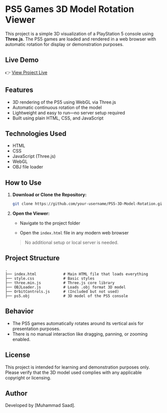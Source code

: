 
# PS5 Games 3D Model Rotation Viewer

This project is a simple 3D visualization of a PlayStation 5 console using **Three.js**.
The PS5 games are loaded and rendered in a web browser with automatic rotation for display or demonstration purposes.

## Live Demo  
👉 [View Project Live](https://destructorbawa.github.io/PS5-Games-3D-Model-Rotation/)

## Features

- 3D rendering of the PS5 using WebGL via Three.js
- Automatic continuous rotation of the model
- Lightweight and easy to run—no server setup required
- Built using plain HTML, CSS, and JavaScript

## Technologies Used

- HTML
- CSS
- JavaScript (Three.js)
- WebGL
- OBJ file loader

## How to Use

1. **Download or Clone the Repository:**

   ```bash
   git clone https://github.com/your-username/PS5-3D-Model-Rotation.git


2. **Open the Viewer:**

   * Navigate to the project folder

   * Open the `index.html` file in any modern web browser

   > No additional setup or local server is needed.

## Project Structure

```
.
├── index.html            # Main HTML file that loads everything
├── style.css             # Basic styles
├── three.min.js          # Three.js core library
├── OBJLoader.js          # Loads .obj format 3D model
├── OrbitControls.js      # (Included but not used)
├── ps5.obj               # 3D model of the PS5 console
```

## Behavior

* The PS5 games automatically rotates around its vertical axis for presentation purposes.
* There is no manual interaction like dragging, panning, or zooming enabled.

## License

This project is intended for learning and demonstration purposes only. Please verify that the 3D model used complies with any applicable copyright or licensing.

## Author

Developed by \[Muhammad Saad].
